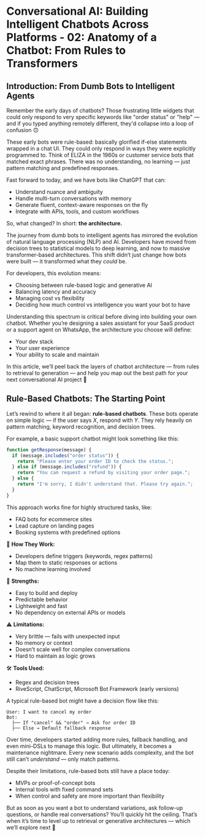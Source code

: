 # Conversational AI: Building Intelligent Chatbots Across Platforms - 02: Anatomy of a Chatbot: From Rules to Transformers

## Introduction: From Dumb Bots to Intelligent Agents

Remember the early days of chatbots? Those frustrating little widgets that could only respond to very specific keywords like "order status" or "help" — and if you typed anything remotely different, they'd collapse into a loop of confusion 🙃

These early bots were rule-based: basically glorified if-else statements wrapped in a chat UI. They could only respond in ways they were explicitly programmed to. Think of ELIZA in the 1960s or customer service bots that matched exact phrases. There was no understanding, no learning — just pattern matching and predefined responses.

Fast forward to today, and we have bots like ChatGPT that can:

- Understand nuance and ambiguity
- Handle multi-turn conversations with memory
- Generate fluent, context-aware responses on the fly
- Integrate with APIs, tools, and custom workflows

So, what changed? In short: **the architecture.**

The journey from dumb bots to intelligent agents has mirrored the evolution of natural language processing (NLP) and AI. Developers have moved from decision trees to statistical models to deep learning, and now to massive transformer-based architectures. This shift didn’t just change how bots were built — it transformed what they _could_ be.

For developers, this evolution means:

- Choosing between rule-based logic and generative AI
- Balancing latency and accuracy
- Managing cost vs flexibility
- Deciding how much control vs intelligence you want your bot to have

Understanding this spectrum is critical before diving into building your own chatbot. Whether you’re designing a sales assistant for your SaaS product or a support agent on WhatsApp, the architecture you choose will define:

- Your dev stack
- Your user experience
- Your ability to scale and maintain

In this article, we’ll peel back the layers of chatbot architecture — from rules to retrieval to generation — and help you map out the best path for your next conversational AI project 🚀

## Rule-Based Chatbots: The Starting Point

Let’s rewind to where it all began: **rule-based chatbots**. These bots operate on simple logic — if the user says _X_, respond with _Y_. They rely heavily on pattern matching, keyword recognition, and decision trees.

For example, a basic support chatbot might look something like this:

```javascript
function getResponse(message) {
  if (message.includes("order status")) {
    return "Please enter your order ID to check the status.";
  } else if (message.includes("refund")) {
    return "You can request a refund by visiting your order page.";
  } else {
    return "I'm sorry, I didn't understand that. Please try again.";
  }
}
```

This approach works fine for highly structured tasks, like:

- FAQ bots for ecommerce sites
- Lead capture on landing pages
- Booking systems with predefined options

🔧 **How They Work:**

- Developers define triggers (keywords, regex patterns)
- Map them to static responses or actions
- No machine learning involved

🎯 **Strengths:**

- Easy to build and deploy
- Predictable behavior
- Lightweight and fast
- No dependency on external APIs or models

⚠️ **Limitations:**

- Very brittle — fails with unexpected input
- No memory or context
- Doesn’t scale well for complex conversations
- Hard to maintain as logic grows

🛠️ **Tools Used:**

- Regex and decision trees
- RiveScript, ChatScript, Microsoft Bot Framework (early versions)

A typical rule-based bot might have a decision flow like this:

```plaintext
User: I want to cancel my order
Bot:
  ├── If "cancel" && "order" → Ask for order ID
  ├── Else → Default fallback response
```

Over time, developers started adding more rules, fallback handling, and even mini-DSLs to manage this logic. But ultimately, it becomes a maintenance nightmare. Every new scenario adds complexity, and the bot still can’t _understand_ — only match patterns.

Despite their limitations, rule-based bots still have a place today:

- MVPs or proof-of-concept bots
- Internal tools with fixed command sets
- When control and safety are more important than flexibility

But as soon as you want a bot to understand variations, ask follow-up questions, or handle real conversations? You’ll quickly hit the ceiling. That’s when it’s time to level up to retrieval or generative architectures — which we’ll explore next 🚀
